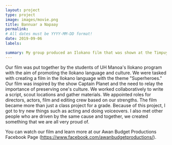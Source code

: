 ```yaml
---
layout: project
type: project
image: images/movie.png
title: Bannuar a Napaay
permalink: 
# All dates must be YYYY-MM-DD format!
date: 2019-09-06
labels:

summary: My group produced an Ilokano film that was shown at the Timpuyog Drama and Song Festival.
---
```

Our film was put together by the students of UH Manoa's Ilokano program with the aim of promoting the Ilokano language and culture. We were tasked with creating a film in the Ilokano language with the theme "Superheroes." Our film was inspired by the show Captain Planet and the need to relay the importance of preserving one's culture. We worked collaboratively to write a script, scout locations and gather materials. We appointed roles for directors, actors, film and editing crew based on our strengths. The film became more than just a class project for a grade. Because of this project, I got to try new things such as acting and doing voiceovers. I also met other people who are driven by the same cause and together, we created something that we are all very proud of.


You can watch our film and learn more at our Awan Budget Productions Facebook Page (https://www.facebook.com/awanbudgetproductions/).



